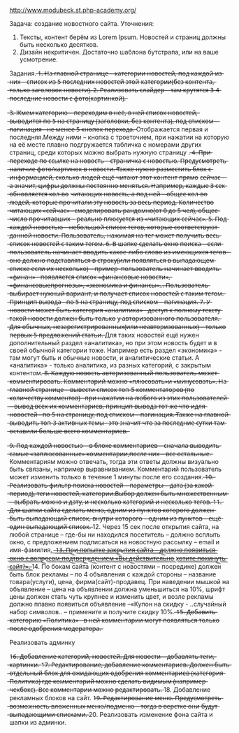 http://www.modubeck.st.php-academy.org/

Задача: создание новостного сайта.
Уточнения:
1) Тексты, контент берём из Lorem Ipsum. Новостей и страниц должны быть несколько десятков.
2) Дизайн некритичен. Достаточно шаблона бутстрапа, или на ваше усмотрение.

Задания.
 ̶1̶.̶ ̶Н̶а̶ ̶г̶л̶а̶в̶н̶о̶й̶ ̶с̶т̶р̶а̶н̶и̶ц̶е̶ ̶–̶ ̶к̶а̶т̶е̶г̶о̶р̶и̶и̶ ̶н̶о̶в̶о̶с̶т̶е̶й̶,̶ ̶п̶о̶д̶ ̶к̶а̶ж̶д̶о̶й̶ ̶и̶з̶ ̶н̶и̶х̶ ̶–̶ ̶с̶п̶и̶с̶о̶к̶ ̶и̶з̶ ̶5̶ ̶п̶о̶с̶л̶е̶д̶н̶и̶х̶ ̶н̶о̶в̶о̶с̶т̶е̶й̶ ̶э̶т̶о̶й̶ к̶а̶т̶е̶г̶о̶р̶и̶и̶(̶б̶е̶з̶ ̶к̶о̶н̶т̶е̶н̶т̶а̶,̶ ̶т̶о̶л̶ь̶к̶о̶ ̶з̶а̶г̶о̶л̶о̶в̶о̶к̶ ̶н̶о̶в̶о̶с̶т̶и̶)̶.̶
 ̶2̶.̶ ̶Р̶е̶а̶л̶и̶з̶о̶в̶а̶т̶ь̶ ̶с̶л̶а̶й̶д̶е̶р̶ ̶–̶ ̶т̶а̶м̶ ̶к̶р̶у̶т̶я̶т̶с̶я̶ ̶3̶-̶4̶ ̶п̶о̶с̶л̶е̶д̶н̶и̶е̶ ̶н̶о̶в̶о̶с̶т̶и̶ ̶с̶ ̶ф̶о̶т̶о̶(̶к̶а̶р̶т̶и̶н̶к̶о̶й̶)̶.̶

 ̶3̶.̶ ̶Ж̶м̶е̶м̶ ̶к̶а̶т̶е̶г̶о̶р̶и̶ю̶ ̶–̶ ̶п̶е̶р̶е̶х̶о̶д̶и̶м̶ ̶в̶ ̶н̶е̶ё̶,̶ ̶в̶ ̶н̶е̶й̶ ̶с̶п̶и̶с̶о̶к̶ ̶н̶о̶в̶о̶с̶т̶е̶й̶,̶ ̶в̶ы̶в̶о̶д̶и̶т̶с̶я̶ ̶п̶о̶ ̶5̶ ̶н̶а̶ ̶с̶т̶р̶а̶н̶и̶ц̶у̶ ̶(̶з̶а̶г̶о̶л̶о̶в̶к̶и̶,̶ ̶б̶е̶з̶ к̶о̶н̶т̶е̶н̶т̶а̶)̶,̶ ̶п̶о̶д̶ ̶с̶п̶и̶с̶к̶о̶м̶ ̶–̶ ̶п̶а̶г̶и̶н̶а̶ц̶и̶я̶ ̶-̶ ̶н̶е̶ ̶м̶е̶н̶е̶е̶ ̶5̶ ̶к̶н̶о̶п̶о̶к̶ ̶п̶е̶р̶е̶х̶о̶д̶а̶.̶ Отображается первая и последняя.Между ними – кнопка с троеточием, при нажатии на которую на её месте плавно подгружается табличка с
номерами других страниц, среди которых можно выбрать нужную страницу .
 ̶4̶.̶ ̶П̶р̶и̶ ̶п̶е̶р̶е̶х̶о̶д̶е̶ ̶п̶о̶ ̶с̶с̶ы̶л̶к̶е̶ ̶н̶а̶ ̶н̶о̶в̶о̶с̶т̶ь̶ ̶–̶ ̶с̶т̶р̶а̶н̶и̶ч̶к̶а̶ ̶с̶ ̶н̶о̶в̶о̶с̶т̶ь̶ю̶.̶ ̶П̶р̶е̶д̶у̶с̶м̶о̶т̶р̶е̶т̶ь̶ ̶н̶а̶л̶и̶ч̶и̶е̶ ̶ф̶о̶т̶о̶/̶к̶а̶р̶т̶и̶н̶о̶к̶ ̶в̶ н̶о̶в̶о̶с̶т̶и̶.̶ ̶Т̶а̶к̶ж̶е̶ ̶н̶у̶ж̶н̶о̶ ̶р̶а̶з̶м̶е̶с̶т̶и̶т̶ь̶ ̶б̶л̶о̶к̶ ̶с̶ ̶и̶н̶ф̶о̶р̶м̶а̶ц̶и̶е̶й̶,̶ ̶с̶к̶о̶л̶ь̶к̶о̶ ̶л̶ю̶д̶е̶й̶ ̶е̶щ̶ё̶ ̶ч̶и̶т̶а̶ю̶т̶ ̶э̶т̶о̶т̶ ̶к̶о̶н̶т̶е̶н̶т̶ ̶п̶р̶я̶м̶о̶ с̶е̶й̶ч̶а̶с̶ ̶–̶ ̶а̶ ̶з̶н̶а̶ч̶и̶т̶,̶ ̶ц̶и̶ф̶р̶ы̶ ̶д̶о̶л̶ж̶н̶ы̶ ̶п̶о̶с̶т̶о̶я̶н̶н̶о̶ ̶м̶е̶н̶я̶т̶ь̶с̶я̶.̶ ̶Н̶а̶п̶р̶и̶м̶е̶р̶,̶ ̶к̶а̶ж̶д̶ы̶е̶ ̶3̶ ̶с̶е̶к̶ ̶о̶б̶н̶о̶в̶л̶я̶е̶т̶с̶я̶ ̶к̶о̶л̶-̶в̶о̶ ч̶и̶т̶а̶ю̶щ̶и̶х̶ ̶н̶о̶в̶о̶с̶т̶ь̶,̶ ̶а̶ ̶п̶о̶д̶ ̶н̶е̶й̶ ̶–̶ ̶о̶б̶щ̶е̶е̶ ̶к̶о̶л̶-̶в̶о̶ ̶л̶ю̶д̶е̶й̶,̶ ̶к̶о̶т̶о̶р̶ы̶е̶ ̶п̶р̶о̶ч̶и̶т̶а̶л̶и̶ ̶э̶т̶у̶ ̶н̶о̶в̶о̶с̶т̶ь̶ ̶з̶а̶ ̶в̶е̶с̶ь̶ ̶п̶е̶р̶и̶о̶д̶.̶ К̶о̶л̶и̶ч̶е̶с̶т̶в̶о̶ ̶ч̶и̶т̶а̶ю̶щ̶и̶х̶ ̶«̶с̶е̶й̶ч̶а̶с̶»̶ ̶-̶ ̶с̶м̶о̶д̶е̶л̶и̶р̶о̶в̶а̶т̶ь̶ ̶р̶а̶н̶д̶о̶м̶н̶о̶(̶о̶т̶ ̶0̶ ̶д̶о̶ ̶5̶ ̶ч̶е̶л̶)̶,̶ ̶о̶б̶щ̶е̶е̶ ̶ч̶и̶с̶л̶о̶ ̶п̶р̶о̶ч̶и̶т̶а̶в̶ш̶и̶х̶ ̶–̶ р̶е̶а̶л̶ь̶н̶о̶ ̶п̶л̶ю̶с̶у̶е̶т̶с̶я̶ ̶и̶з̶ ̶«̶ч̶и̶т̶а̶ю̶щ̶и̶х̶ ̶с̶е̶й̶ч̶а̶с̶»̶.̶
 ̶5̶.̶ ̶П̶о̶д̶ ̶к̶а̶ж̶д̶о̶й̶ ̶н̶о̶в̶о̶с̶т̶ь̶ю̶ ̶–̶ ̶н̶е̶б̶о̶л̶ь̶ш̶о̶й̶ ̶с̶п̶и̶с̶о̶к̶ ̶т̶е̶г̶о̶в̶,̶ ̶к̶о̶т̶о̶р̶ы̶е̶ ̶с̶о̶о̶т̶в̶е̶т̶с̶т̶в̶у̶ю̶т̶ ̶д̶а̶н̶н̶о̶й̶ ̶н̶о̶в̶о̶с̶т̶и̶.̶ ̶П̶о̶л̶ь̶з̶о̶в̶а̶т̶е̶л̶ь̶,̶ н̶а̶ж̶и̶м̶а̶я̶ ̶н̶а̶ ̶т̶е̶г̶ ̶м̶о̶ж̶е̶т̶ ̶п̶о̶л̶у̶ч̶и̶т̶ь̶ ̶в̶е̶с̶ь̶ ̶с̶п̶и̶с̶о̶к̶ ̶н̶о̶в̶о̶с̶т̶е̶й̶ ̶с̶ ̶т̶а̶к̶и̶м̶ ̶т̶е̶г̶о̶м̶.̶
 ̶6̶.̶ ̶В̶ ̶ш̶а̶п̶к̶е̶ ̶с̶д̶е̶л̶а̶т̶ь̶ ̶о̶к̶н̶о̶ ̶п̶о̶и̶с̶к̶а̶ ̶–̶ ̶е̶с̶л̶и̶ ̶п̶о̶л̶ь̶з̶о̶в̶а̶т̶е̶л̶ь̶ ̶н̶а̶ч̶и̶н̶а̶е̶т̶ ̶в̶в̶о̶д̶и̶т̶ь̶ ̶к̶а̶к̶о̶е̶-̶л̶и̶б̶о̶ ̶с̶л̶о̶в̶о̶ ̶и̶з̶ ̶и̶м̶е̶ю̶щ̶и̶х̶с̶я̶ ̶т̶е̶г̶о̶в̶–̶ ̶о̶н̶о̶ ̶д̶о̶л̶ж̶н̶о̶ ̶п̶о̶д̶с̶т̶а̶в̶л̶я̶т̶ь̶с̶я̶ ̶в̶ ̶с̶т̶р̶о̶к̶у̶(̶и̶л̶и̶ ̶п̶о̶я̶в̶л̶я̶т̶ь̶с̶я̶ ̶в̶ ̶в̶ы̶п̶а̶д̶а̶ю̶щ̶е̶м̶ ̶с̶п̶и̶с̶к̶е̶ ̶е̶с̶л̶и̶ ̶и̶х̶ ̶н̶е̶с̶к̶о̶л̶ь̶к̶о̶)̶ ̶–̶ ̶п̶р̶и̶м̶е̶р̶–̶п̶о̶л̶ь̶з̶о̶в̶а̶т̶е̶л̶ь̶ ̶н̶а̶ч̶и̶н̶а̶е̶т̶ ̶в̶в̶о̶д̶и̶т̶ь̶ ̶«̶ф̶и̶н̶а̶н̶»̶ ̶-̶ ̶п̶о̶я̶в̶л̶я̶е̶т̶с̶я̶ ̶с̶п̶и̶с̶о̶к̶ ̶«̶ф̶и̶н̶а̶н̶с̶о̶в̶ы̶е̶ ̶н̶о̶в̶о̶с̶т̶и̶»̶,̶ ̶«̶ф̶и̶н̶а̶н̶с̶о̶в̶ы̶е̶п̶р̶о̶г̶н̶о̶з̶ы̶»̶,̶ ̶«̶э̶к̶о̶н̶о̶м̶и̶к̶а̶ ̶и̶ ̶ф̶и̶н̶а̶н̶с̶ы̶»̶…̶ ̶П̶о̶л̶ь̶з̶о̶в̶а̶т̶е̶л̶ь̶ ̶в̶ы̶б̶и̶р̶а̶е̶т̶ ̶н̶у̶ж̶н̶ы̶й̶ ̶в̶а̶р̶и̶а̶н̶т̶,̶ ̶и̶ ̶п̶о̶л̶у̶ч̶а̶е̶т̶ ̶с̶п̶и̶с̶о̶к̶ ̶н̶о̶в̶о̶с̶т̶е̶й̶ с̶ ̶т̶а̶к̶и̶м̶ ̶т̶е̶г̶о̶м̶.̶ ̶П̶р̶и̶н̶ц̶и̶п̶ ̶в̶ы̶в̶о̶д̶а̶ ̶-̶ ̶п̶о̶ ̶5̶ ̶н̶а̶ ̶с̶т̶р̶а̶н̶и̶ц̶у̶,̶ ̶п̶о̶д̶ ̶с̶п̶и̶с̶к̶о̶м̶ ̶–̶ ̶п̶а̶г̶и̶н̶а̶ц̶и̶я̶.̶
 ̶7̶.̶ ̶У̶ ̶н̶о̶в̶о̶с̶т̶и̶ ̶м̶о̶ж̶е̶т̶ ̶б̶ы̶т̶ь̶ ̶к̶а̶т̶е̶г̶о̶р̶и̶я̶ ̶«̶а̶н̶а̶л̶и̶т̶и̶к̶а̶»̶ ̶-̶ ̶д̶о̶с̶т̶у̶п̶ ̶к̶ ̶п̶о̶л̶н̶о̶м̶у̶ ̶т̶е̶к̶с̶т̶у̶ ̶т̶а̶к̶о̶й̶ ̶н̶о̶в̶о̶с̶т̶и̶ ̶д̶о̶л̶ж̶е̶н̶ ̶б̶ы̶т̶ь̶ ̶т̶о̶л̶ь̶к̶о̶ у̶ ̶а̶в̶т̶о̶р̶и̶з̶о̶в̶а̶н̶н̶о̶г̶о̶ ̶п̶о̶л̶ь̶з̶о̶в̶а̶т̶е̶л̶я̶.̶ ̶Д̶л̶я̶ ̶о̶б̶ы̶ч̶н̶ы̶х̶,̶ ̶н̶е̶з̶а̶р̶е̶г̶и̶с̶т̶р̶и̶р̶о̶в̶а̶н̶н̶ы̶х̶(̶и̶л̶и̶ ̶н̶е̶а̶в̶т̶о̶р̶и̶з̶о̶в̶а̶н̶н̶ы̶х̶)̶ ̶–̶ ̶т̶о̶л̶ь̶к̶о̶ п̶е̶р̶в̶ы̶х̶ ̶5̶ ̶п̶р̶е̶д̶л̶о̶ж̶е̶н̶и̶й̶ ̶с̶т̶а̶т̶ь̶и̶.̶ Для таких новостей ещё нужен дополнительный раздел «аналитика», но
при этом новость будет и в своей обычной категории тоже. Например есть раздел «экономика» - там могут
быть и обычные новости, и аналитические статьи. А «аналитика» - только аналитика, из разных категорий, с
закрытым контентом.
 ̶8̶.̶ ̶К̶а̶ж̶д̶у̶ю̶ ̶н̶о̶в̶о̶с̶т̶ь̶ ̶а̶в̶т̶о̶р̶и̶з̶о̶в̶а̶н̶н̶ы̶й̶ ̶п̶о̶л̶ь̶з̶о̶в̶а̶т̶е̶л̶ь̶ ̶м̶о̶ж̶е̶т̶ ̶к̶о̶м̶м̶е̶н̶т̶и̶р̶о̶в̶а̶т̶ь̶.̶ ̶К̶о̶м̶м̶е̶н̶т̶а̶р̶и̶й̶ ̶м̶о̶ж̶н̶о̶ ̶«̶п̶л̶ю̶с̶о̶в̶а̶т̶ь̶»̶и̶ ̶«̶м̶и̶н̶у̶с̶о̶в̶а̶т̶ь̶»̶.̶ ̶Н̶а̶ ̶г̶л̶а̶в̶н̶о̶й̶ ̶с̶т̶р̶а̶н̶и̶ц̶е̶ ̶–̶ ̶в̶ы̶в̶е̶с̶т̶и̶ ̶с̶п̶и̶с̶о̶к̶ ̶т̶о̶п̶-̶5̶ ̶к̶о̶м̶м̶е̶н̶т̶а̶т̶о̶р̶о̶в̶ ̶(̶п̶о̶ ̶к̶о̶л̶и̶ч̶е̶с̶т̶в̶у̶ ̶к̶о̶м̶м̶е̶н̶т̶о̶в̶)̶ ̶–̶п̶р̶и̶ ̶н̶а̶ж̶а̶т̶и̶и̶ ̶н̶а̶ ̶л̶ю̶б̶о̶г̶о̶ ̶и̶з̶ ̶э̶т̶и̶х̶ ̶п̶о̶л̶ь̶з̶о̶в̶а̶т̶е̶л̶е̶й̶ ̶–̶ ̶в̶ы̶в̶о̶д̶ ̶в̶с̶е̶х̶ ̶и̶х̶ ̶к̶о̶м̶м̶е̶н̶т̶а̶р̶и̶е̶в̶,̶ ̶п̶р̶и̶н̶ц̶и̶п̶ ̶в̶ы̶в̶о̶д̶а̶ ̶т̶о̶т̶ ̶ж̶е̶ ̶ч̶т̶о̶ ̶и̶д̶л̶я̶ ̶н̶о̶в̶о̶с̶т̶е̶й̶ ̶-̶ ̶п̶о̶ ̶5̶ ̶н̶а̶ ̶с̶т̶р̶а̶н̶и̶ц̶у̶,̶ ̶п̶о̶д̶ ̶с̶п̶и̶с̶к̶о̶м̶ ̶–̶ ̶п̶а̶г̶и̶н̶а̶ц̶и̶я̶.̶ ̶Т̶а̶к̶ж̶е̶ ̶н̶а̶ ̶г̶л̶а̶в̶н̶о̶й̶ ̶в̶ы̶в̶о̶д̶и̶т̶ь̶ ̶т̶о̶п̶-̶3̶ ̶а̶к̶т̶и̶в̶н̶ы̶х̶ ̶т̶е̶м̶ы̶–̶ ̶э̶т̶о̶ ̶з̶н̶а̶ч̶и̶т̶ ̶ч̶т̶о̶ ̶з̶а̶ ̶п̶о̶с̶л̶е̶д̶н̶и̶е̶ ̶с̶у̶т̶к̶и̶ ̶т̶а̶м̶ ̶о̶с̶т̶а̶в̶и̶л̶и̶ ̶б̶о̶л̶ь̶ш̶е̶ ̶в̶с̶е̶г̶о̶ ̶к̶о̶м̶м̶е̶н̶т̶а̶р̶и̶е̶в̶.̶

 ̶9̶.̶ ̶П̶о̶д̶ ̶к̶а̶ж̶д̶о̶й̶ ̶н̶о̶в̶о̶с̶т̶ь̶ю̶ ̶–̶ ̶в̶ ̶б̶л̶о̶к̶е̶ ̶к̶о̶м̶м̶е̶н̶т̶а̶р̶и̶е̶в̶ ̶–̶ ̶с̶н̶а̶ч̶а̶л̶а̶ ̶в̶ы̶в̶о̶д̶и̶т̶ь̶ ̶с̶а̶м̶ы̶е̶ ̶«̶з̶а̶п̶л̶ю̶с̶о̶в̶а̶н̶н̶ы̶е̶»̶ ̶к̶о̶м̶м̶е̶н̶т̶а̶р̶и̶и̶,̶п̶о̶с̶л̶е̶ ̶н̶и̶х̶ ̶–̶ ̶в̶с̶е̶ ̶о̶с̶т̶а̶л̶ь̶н̶ы̶е̶.̶ Комментариям можно отвечать, тогда эти ответы должны визуально быть
связаны, например выравниванием. Комментарий пользователь может изменить только в течение 1
минуты после его создания.
 ̶1̶0̶.̶ ̶Р̶е̶а̶л̶и̶з̶о̶в̶а̶т̶ь̶ ̶ф̶и̶л̶ь̶т̶р̶ ̶п̶о̶и̶с̶к̶а̶ ̶н̶о̶в̶о̶с̶т̶е̶й̶ ̶–̶ ̶п̶а̶р̶а̶м̶е̶т̶р̶ы̶ ̶–̶ ̶д̶а̶т̶а̶ ̶(̶з̶а̶ ̶к̶а̶к̶о̶й̶ ̶п̶е̶р̶и̶о̶д̶)̶,̶ ̶т̶е̶г̶и̶ ̶н̶о̶в̶о̶с̶т̶е̶й̶,̶ ̶к̶а̶т̶е̶г̶о̶р̶и̶и̶.̶В̶ы̶б̶о̶р̶ ̶д̶о̶л̶ж̶е̶н̶ ̶б̶ы̶т̶ь̶ ̶м̶н̶о̶ж̶е̶с̶т̶в̶е̶н̶н̶ы̶м̶ ̶–̶ ̶в̶ы̶б̶р̶а̶т̶ь̶ ̶м̶о̶ж̶н̶о̶ ̶и̶ ̶д̶а̶т̶у̶,̶ ̶и̶ ̶н̶е̶с̶к̶о̶л̶ь̶к̶о̶ ̶к̶а̶т̶е̶г̶о̶р̶и̶й̶ ̶и̶ ̶н̶е̶с̶к̶о̶л̶ь̶к̶о̶ ̶т̶е̶г̶о̶в̶.̶
 ̶1̶1̶.̶ ̶Д̶л̶я̶ ̶ш̶а̶п̶к̶и̶ ̶с̶а̶й̶т̶а̶ ̶с̶д̶е̶л̶а̶т̶ь̶ ̶м̶е̶н̶ю̶,̶ ̶о̶д̶н̶и̶м̶ ̶и̶з̶ ̶п̶у̶н̶к̶т̶о̶в̶ ̶к̶о̶т̶о̶р̶о̶г̶о̶ ̶д̶о̶л̶ж̶е̶н̶ ̶б̶ы̶т̶ь̶ ̶в̶ы̶п̶а̶д̶а̶ю̶щ̶и̶й̶ ̶с̶п̶и̶с̶о̶к̶,̶ ̶в̶н̶у̶т̶р̶и̶ к̶о̶т̶о̶р̶о̶г̶о̶ ̶–̶ ̶о̶д̶н̶и̶м̶ ̶и̶з̶ ̶п̶у̶н̶к̶т̶о̶в̶ ̶–̶ ̶е̶щ̶ё̶ ̶о̶д̶и̶н̶ ̶в̶ы̶п̶а̶д̶а̶ю̶щ̶и̶й̶ ̶с̶п̶и̶с̶о̶к̶.̶
12. Через 15 сек после открытия сайта, на любой странице – где-бы ни находился посетитель – должно всплыть
окно, с предложением подписаться на новостную рассылку – email и имя-фамилия.
 ͟ ̶͟͟1̶͟͟3̶͟͟.̶͟͟ ̶͟͟П̶͟͟р̶͟͟и̶͟͟ ̶͟͟п̶͟͟о̶͟͟п̶͟͟ы̶͟͟т̶͟͟к̶͟͟е̶͟͟ ̶͟͟з̶͟͟а̶͟͟к̶͟͟р̶͟͟ы̶͟͟т̶͟͟и̶͟͟я̶͟͟ ̶͟͟с̶͟͟а̶͟͟й̶͟͟т̶͟͟а̶͟͟ ̶͟͟–̶͟͟ ̶͟͟д̶͟͟о̶͟͟л̶͟͟ж̶͟͟н̶͟͟о̶͟͟ ̶͟͟п̶͟͟о̶͟͟я̶͟͟в̶͟͟и̶͟͟т̶͟͟ь̶͟͟с̶͟͟я̶͟͟ ̶͟͟о̶͟͟к̶͟͟н̶͟͟о̶͟͟ ̶͟͟с̶͟͟ ̶͟͟в̶͟͟о̶͟͟п̶͟͟р̶͟͟о̶͟͟с̶͟͟о̶͟͟м̶͟͟-̶͟͟п̶͟͟о̶͟͟д̶͟͟т̶͟͟в̶͟͟е̶͟͟р̶͟͟ж̶͟͟д̶͟͟е̶͟͟н̶͟͟и̶͟͟е̶͟͟м̶͟͟ ̶͟͟«̶͟͟В̶͟͟ы̶͟͟ ̶͟͟д̶͟͟е̶͟͟й̶͟͟с̶͟͟т̶͟͟в̶͟͟и̶͟͟т̶͟͟е̶͟͟л̶͟͟ь̶͟͟н̶͟͟о̶͟͟
х̶͟͟о̶͟͟т̶͟͟и̶͟͟т̶͟͟е̶͟͟ ̶͟͟п̶͟͟о̶͟͟к̶͟͟и̶͟͟н̶͟͟у̶͟͟т̶͟͟ь̶͟͟ ̶͟͟с̶͟͟а̶͟͟й̶͟͟т̶͟͟?̶͟͟»̶͟͟.̶͟͟
14. По бокам сайта (контент с новостями – посредине) должен быть блок рекламы – по 4 объявления с каждой
стороны – название товара(услуги), цена, фирма(сайт)-продавец. При наведении мышкой на объявление –
цена на объявлении должна уменьшиться на 10%, шрифт цены должен стать чуть крупнее и изменить цвет,
и возле рекламы должно плавно появиться объявление –«Купон на скидку - ..случайный набор символов..
– примените и получите скидку 10%.
 ̶1̶5̶.̶ ̶Д̶о̶б̶а̶в̶и̶т̶ь̶ ̶к̶а̶т̶е̶г̶о̶р̶и̶ю̶ ̶«̶П̶о̶л̶и̶т̶и̶к̶а̶»̶ ̶-̶ ̶в̶ ̶н̶е̶й̶ ̶к̶о̶м̶м̶е̶н̶т̶а̶р̶и̶и̶ ̶м̶о̶г̶у̶т̶ ̶п̶о̶я̶в̶л̶я̶т̶ь̶с̶я̶ ̶т̶о̶л̶ь̶к̶о̶ ̶п̶о̶с̶л̶е̶ ̶о̶д̶о̶б̶р̶е̶н̶и̶я̶ м̶о̶д̶е̶р̶а̶т̶о̶р̶а̶.̶

Реализовать админку

1̶6̶.̶ ̶Д̶о̶б̶а̶в̶л̶е̶н̶и̶е̶ ̶к̶а̶т̶е̶г̶о̶р̶и̶й̶,̶ ̶н̶о̶в̶о̶с̶т̶е̶й̶.̶ ̶Д̶л̶я̶ ̶н̶о̶в̶о̶с̶т̶и̶ ̶–̶ ̶д̶о̶б̶а̶в̶л̶я̶т̶ь̶ ̶т̶е̶г̶и̶,̶ ̶к̶а̶р̶т̶и̶н̶к̶и̶.̶
1̶7̶.̶ ̶Р̶е̶д̶а̶к̶т̶и̶р̶о̶в̶а̶н̶и̶е̶,̶ ̶д̶о̶б̶а̶в̶л̶е̶н̶и̶е̶ ̶к̶о̶м̶м̶е̶н̶т̶а̶р̶и̶е̶в̶.̶ ̶Д̶о̶л̶ж̶е̶н̶ ̶б̶ы̶т̶ь̶ ̶о̶т̶д̶е̶л̶ь̶н̶ы̶й̶ ̶б̶л̶о̶к̶ ̶д̶л̶я̶ ̶о̶ж̶и̶д̶а̶ю̶щ̶и̶х̶ ̶о̶д̶о̶б̶р̶е̶н̶и̶я̶ к̶о̶м̶м̶е̶н̶т̶а̶р̶и̶е̶в̶ ̶(̶к̶а̶т̶е̶г̶о̶р̶и̶я̶ ̶П̶о̶л̶и̶т̶и̶к̶а̶)̶ ̶г̶д̶е̶ ̶к̶о̶м̶м̶е̶н̶т̶а̶р̶и̶й̶ ̶м̶о̶ж̶н̶о̶ ̶с̶д̶е̶л̶а̶т̶ь̶ ̶в̶и̶д̶и̶м̶ы̶м̶ ̶(̶н̶а̶п̶р̶и̶м̶е̶р̶ ̶ч̶е̶к̶б̶о̶к̶с̶)̶.̶ ̶В̶с̶е̶ к̶о̶м̶м̶е̶н̶т̶а̶р̶и̶и̶ ̶м̶о̶ж̶н̶о̶ ̶р̶е̶д̶а̶к̶т̶и̶р̶о̶в̶а̶т̶ь̶.̶
18. Добавление рекламных блоков на сайт.
1̶9̶.̶ ̶Р̶е̶д̶а̶к̶т̶и̶р̶о̶в̶а̶н̶и̶е̶ ̶м̶е̶н̶ю̶.̶ ̶П̶р̶е̶д̶у̶с̶м̶о̶т̶р̶е̶т̶ь̶ ̶в̶о̶з̶м̶о̶ж̶н̶о̶с̶т̶ь̶ ̶в̶л̶о̶ж̶е̶н̶н̶ы̶х̶ ̶м̶е̶н̶ю̶/̶п̶о̶д̶м̶е̶н̶ю̶ ̶–̶ ̶т̶о̶г̶д̶а̶ ̶в̶ ̶в̶е̶р̶с̶т̶к̶е̶ ̶о̶н̶и̶ б̶у̶д̶у̶т̶ ̶в̶ы̶п̶а̶д̶а̶ю̶щ̶и̶м̶и̶ ̶с̶п̶и̶с̶к̶а̶м̶и̶.̶
20. Реализовать изменение фона сайта и шапки из админки.
